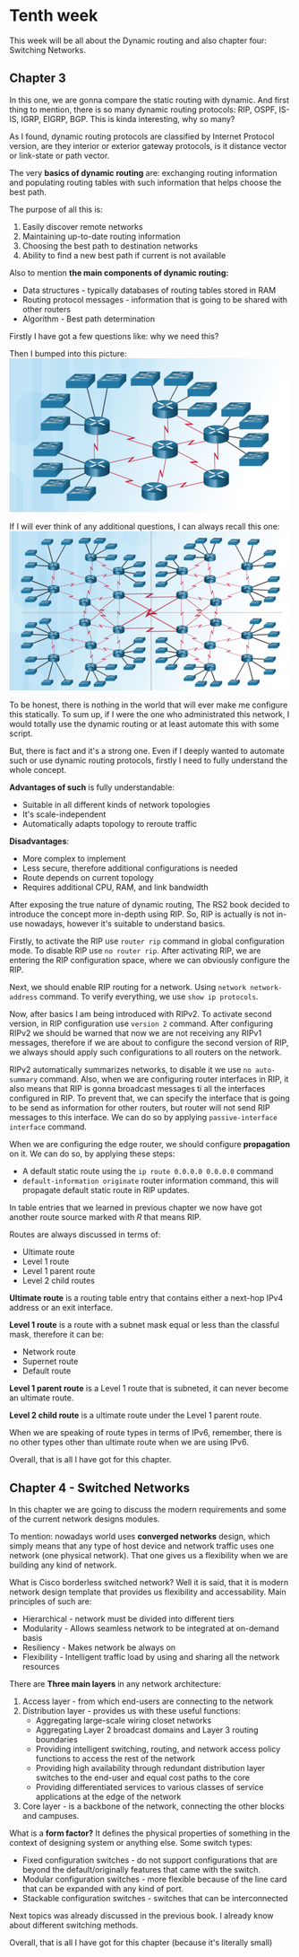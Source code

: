 # Tenth week

This week will be all about the Dynamic routing and also chapter four: Switching Networks.

## Chapter 3

In this one, we are gonna compare the static routing with dynamic. And first thing to mention, there is so many dynamic routing protocols: RIP, OSPF, IS-IS, IGRP, EIGRP, BGP. This is kinda interesting, why so many?

As I found, dynamic routing protocols are classified by Internet Protocol version, are they interior or exterior gateway protocols, is it distance vector or link-state or path vector.

The very **basics of dynamic routing** are: exchanging routing information and populating routing tables with such information that helps choose the best path.

The purpose of all this is:

1. Easily discover remote networks
1. Maintaining up-to-date routing information
1. Choosing the best path to destination networks
1. Ability to find a new best path if current is not available

Also to mention **the main components of dynamic routing:**

- Data structures - typically databases of routing tables stored in RAM
- Routing protocol messages - information that is going to be shared with other routers
- Algorithm - Best path determination

Firstly I have got a few questions like: why we need this?

Then I bumped into this picture:
![alt](../img/week-10-1.png)

If I will ever think of any additional questions, I can always recall this one:
![alt](../img/week-10-2.png)

To be honest, there is nothing in the world that will ever make me configure this statically. To sum up, if I were the one who administrated this network, I would totally use the dynamic routing or at least automate this with some script.

But, there is fact and it's a strong one. Even if I deeply wanted to automate such or use dynamic routing protocols, firstly I need to fully understand the whole concept.

**Advantages of such** is fully understandable:

- Suitable in all different kinds of network topologies
- It's scale-independent
- Automatically adapts topology to reroute traffic

**Disadvantages**:

- More complex to implement
- Less secure, therefore additional configurations is needed
- Route depends on current topology
- Requires additional CPU, RAM, and link bandwidth

After exposing the true nature of dynamic routing, The RS2 book decided to introduce the concept more in-depth using RIP. So, RIP is actually is not in-use nowadays, however it's suitable to understand basics.

Firstly, to activate the RIP use `router rip` command in global configuration mode.
To disable RIP use `no router rip`. After activating RIP, we are entering the RIP configuration space, where we can obviously configure the RIP.

Next, we should enable RIP routing for a network. Using `network network-address` command. To verify everything, we use `show ip protocols`.

Now, after basics I am being introduced with RIPv2. To activate second version, in RIP configuration use `version 2` command. After configuring RIPv2 we should be warned that now we are not receiving any RIPv1 messages, therefore if we are about to configure the second version of RIP, we always should apply such configurations to all routers on the network.

RIPv2 automatically summarizes networks, to disable it we use `no auto-summary` command. Also, when we are configuring router interfaces in RIP, it also means that RIP is gonna broadcast messages ti all the interfaces configured in RIP. To prevent that, we can specify the interface that is going to be send as information for other routers, but router will not send RIP messages to this interface. We can do so by applying `passive-interface interface` command.

When we are configuring the edge router, we should configure **propagation** on it. We can do so, by applying these steps:

- A default static route using the `ip route 0.0.0.0 0.0.0.0` command
- `default-information originate` router information command, this will propagate default static route in RIP updates.

In table entries that we learned in previous chapter we now have got another route source marked with _R_ that means RIP.

Routes are always discussed in terms of:

- Ultimate route
- Level 1 route
- Level 1 parent route
- Level 2 child routes

**Ultimate route** is a routing table entry that contains either a next-hop IPv4 address or an exit interface.

**Level 1 route** is a route with a subnet mask equal or less than the classful mask, therefore it can be:

- Network route
- Supernet route
- Default route

**Level 1 parent route** is a Level 1 route that is subneted, it can never become an ultimate route.

**Level 2 child route** is a ultimate route under the Level 1 parent route.

When we are speaking of route types in terms of IPv6, remember, there is no other types other than ultimate route when we are using IPv6.

Overall, that is all I have got for this chapter.

## Chapter 4 - Switched Networks

In this chapter we are going to discuss the modern requirements and some of the current network designs modules.

To mention: nowadays world uses **converged networks** design, which simply means that any type of host device and network traffic uses one network (one physical network). That one gives us a flexibility when we are building any kind of network.

What is Cisco borderless switched network? Well it is said, that it is modern network design template that provides us flexibility and accessability. Main principles of such are:

- Hierarchical - network must be divided into different tiers
- Modularity - Allows seamless network to be integrated at on-demand basis
- Resiliency - Makes network be always on
- Flexibility - Intelligent traffic load by using and sharing all the network resources

There are **Three main layers** in any network architecture:

1. Access layer - from which end-users are connecting to the network
1. Distribution layer - provides us with these useful functions:
   - Aggregating large-scale wiring closet networks
   - Aggregating Layer 2 broadcast domains and Layer 3 routing boundaries
   - Providing intelligent switching, routing, and network access policy functions to access the rest of the network
   - Providing high availability through redundant distribution layer switches to the end-user and equal cost paths to the core
   - Providing differentiated services to various classes of service applications at the edge of the network
1. Core layer - is a backbone of the network, connecting the other blocks and campuses.

What is a **form factor?** It defines the physical properties of something in the context of designing system or anything else. Some switch types:

- Fixed configuration switches - do not support configurations that are beyond the default/originally features that came with the switch.
- Modular configuration switches - more flexible because of the line card that can be expanded with any kind of port.
- Stackable configuration switches - switches that can be interconnected

Next topics was already discussed in the previous book. I already know about different switching methods.

Overall, that is all I have got for this chapter (because it's literally small)
